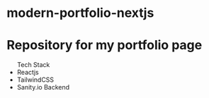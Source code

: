 # modern-portfolio-nextjs

<h1>Repository for my portfolio page</h1>

<ul>Tech Stack
<li>Reactjs</li>
<li>TailwindCSS</li>
<li>Sanity.io Backend</li>
</ul>

